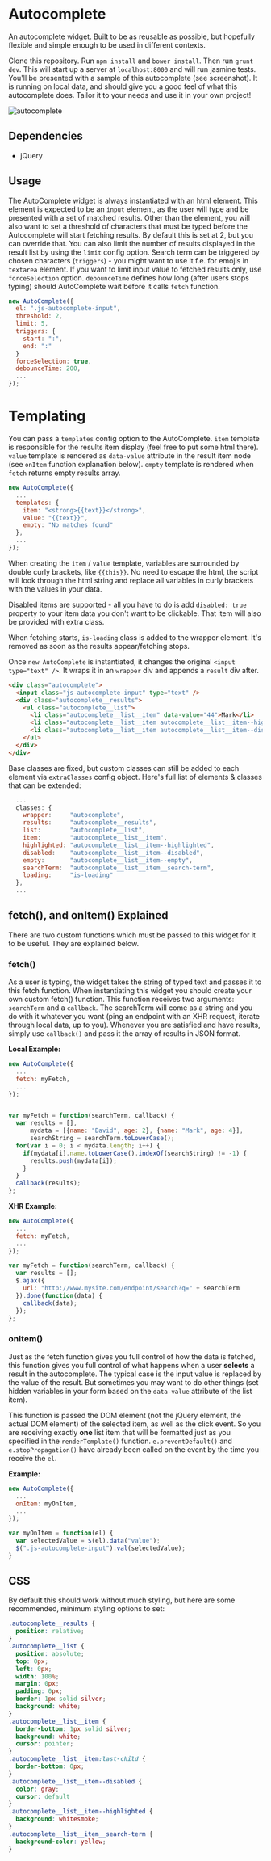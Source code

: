 Autocomplete
============

An autocomplete widget. Built to be as reusable as possible, but hopefully flexible and simple enough to be used in different contexts.


Clone this repository. Run `npm install` and `bower install`. Then run `grunt dev`. This will start up a server at `localhost:8000` and will run jasmine tests. You'll be presented with a sample of this autocomplete (see screenshot). It is running on local data, and should give you a good feel of what this autocomplete does. Tailor it to your needs and use it in your own project!

![autocomplete](/autocomplete-example.png)

## Dependencies
* jQuery

## Usage
The AutoComplete widget is always instantiated with an html element. This element is expected to be an `input` element, as the user will type and be presented with a set of matched results. Other than the element, you will also want to set a threshold of characters that must be typed before the Autocomplete will start fetching results. By default this is set at 2, but you can override that. You can also limit the number of results displayed in the result list by using the `limit` config option. Search term can be triggered by chosen characters (`triggers`) - you might want to use it f.e. for emojis in `textarea` element. If you want to limit input value to fetched results only, use `forceSelection` option. `debounceTime` defines how long (after users stops typing) should AutoComplete wait before it calls `fetch` function.

```js
new AutoComplete({
  el: ".js-autocomplete-input",
  threshold: 2,
  limit: 5,
  triggers: {
    start: ":",
    end: ":"
  }
  forceSelection: true,
  debounceTime: 200,
  ...
});
```

# Templating
You can pass a `templates` config option to the AutoComplete. `item` template is responsible for the results item display (feel free to put some html there). `value` template is rendered as `data-value` attribute in the result item node (see `onItem` function explanation below). `empty` template is rendered when `fetch` returns empty results array.
```js
new AutoComplete({
  ...
  templates: {
    item: "<strong>{{text}}</strong>",
    value: "{{text}}",
    empty: "No matches found"
  },
  ...
});
```
When creating the `item` / `value` template, variables are surrounded by double curly brackets, like `{{this}}`. No need to escape the html, the script will look through the html string and replace all variables in curly brackets with the values in your data.

Disabled items are supported - all you have to do is add `disabled: true` property to your item data you don't want to be clickable. That item will also be provided with extra class. 

When fetching starts, `is-loading` class is added to the wrapper element. It's removed as soon as the results appear/fetching stops.

Once `new AutoComplete` is instantiated, it changes the original `<input type="text" />`. It wraps it in an `wrapper` div and appends a `result` div after.

```html
<div class="autocomplete">
  <input class="js-autocomplete-input" type="text" />
  <div class="autocomplete__results">
    <ul class="autocomplete__list">
      <li class="autocomplete__list__item" data-value="44">Mark</li>
      <li class="autocomplete__list__item autocomplete__list__item--highlighted" data-value="24">Daniel</li>
      <li class="autocomplete__liat__item autocomplete__list__item--disabled" data-value="42">Carrie</li>
    </ul>
  </div>
</div>
```

Base classes are fixed, but custom classes can still be added to each element via `extraClasses` config object.
Here's full list of elements & classes that can be extended:
```js
  ...
  classes: {
    wrapper:     "autocomplete",
    results:     "autocomplete__results",
    list:        "autocomplete__list",
    item:        "autocomplete__list__item",
    highlighted: "autocomplete__list__item--highlighted",
    disabled:    "autocomplete__list__item--disabled",
    empty:       "autocomplete__list__item--empty",
    searchTerm:  "autocomplete__list__item__search-term",
    loading:     "is-loading"
  },
  ...
```

## fetch(), and onItem() Explained
There are two custom functions which must be passed to this widget for it to be useful. They are explained below.

### fetch()
As a user is typing, the widget takes the string of typed text and passes it to this fetch function. When instantiating this widget you should create your own custom fetch() function. This function receives two arguments: `searchTerm` and a `callback`. The searchTerm will come as a string and you do with it whatever you want (ping an endpoint with an XHR request, iterate through local data, up to you). Whenever you are satisfied and have results, simply use `callback()` and pass it the array of results in JSON format.

**Local Example:**
```js
new AutoComplete({
  ...
  fetch: myFetch,
  ...
});


var myFetch = function(searchTerm, callback) {
  var results = [],
      mydata = [{name: "David", age: 2}, {name: "Mark", age: 4}],
      searchString = searchTerm.toLowerCase();
  for(var i = 0; i < mydata.length; i++) {
    if(mydata[i].name.toLowerCase().indexOf(searchString) != -1) {
      results.push(mydata[i]);
    }
  }
  callback(results);
};
```

**XHR Example:**
```js
new AutoComplete({
  ...
  fetch: myFetch,
  ...
});

var myFetch = function(searchTerm, callback) {
  var results = [];
  $.ajax({
    url: "http://www.mysite.com/endpoint/search?q=" + searchTerm
  }).done(function(data) {
    callback(data);
  });
};
```

### onItem()
Just as the fetch function gives you full control of how the data is fetched, this function gives you full control of what happens when a user **selects** a result in the autocomplete. The typical case is the input value is replaced by the value of the result. But sometimes you may want to do other things (set hidden variables in your form based on the `data-value` attribute of the list item).

This function is passed the DOM element (not the jQuery element, the actual DOM element) of the selected item, as well as the click event. So you are receiving exactly **one** list item that will be formatted just as you specified in the `renderTemplate()` function. `e.preventDefault()` and `e.stopPropagation()` have already been called on the event by the time you receive the `el`.

**Example:**
```js
new AutoComplete({
  ...
  onItem: myOnItem,
  ...
});

var myOnItem = function(el) {
  var selectedValue = $(el).data("value");
  $(".js-autocomplete-input").val(selectedValue);
}
```

## CSS
By default this should work without much styling, but here are some recommended, minimum styling options to set:

```css
.autocomplete__results {
  position: relative;
}
.autocomplete__list {
  position: absolute;
  top: 0px;
  left: 0px;
  width: 100%;
  margin: 0px;
  padding: 0px;
  border: 1px solid silver;
  background: white;
}
.autocomplete__list__item {
  border-bottom: 1px solid silver;
  background: white;
  cursor: pointer;
}
.autocomplete__list__item:last-child {
  border-bottom: 0px;
}
.autocomplete__list__item--disabled {
  color: gray;
  cursor: default
}
.autocomplete__list__item--highlighted {
  background: whitesmoke;
}
.autocomplete__list__item__search-term {
  background-color: yellow;
}

```
